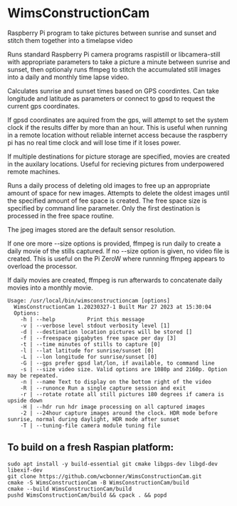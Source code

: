 # WimsConstructionCam
Raspberry Pi program to take pictures between sunrise and sunset and stitch them together into a timelapse video

Runs standard Raspberry Pi camera programs raspistill or libcamera-still with appropriate parameters to take a picture a minute between sunrise and sunset, then optionaly runs ffmpeg to stitch the accumulated still images into a daily and monthly time lapse video.

Calculates sunrise and sunset times based on GPS coordintes. Can take longitude and latitude as parameters or connect to gpsd to request the current gps coordinates. 

If gpsd coordinates are aquired from the gps, will attempt to set the system clock if the results differ by more than an hour. This is useful when running in a remote location without reliable internet access because the raspberry pi has no real time clock and will lose time if it loses power.

If multiple destinations for picture storage are specified, movies are created in the auxilary locations. Useful for recieving pictures from underpowered remote machines.

Runs a daily process of deleting old images to free up an appropriate amount of space for new images. Attempts to delete the oldest images until the specified amount of fee space is created. The free space size is specified by command line parameter. Only the first destination is processed in the free space routine.

The jpeg images stored are the default sensor resolution. 

If one ore more --size options is provided, ffmpeg is run daily to create a daily movie of the stills captured. If no --size option is given, no video file is created. This is useful on the Pi ZeroW where runnning ffmpeg appears to overload the processor.

If daily movies are created, ffmpeg is run afterwards to concatenate daily movies into a monthly movie. 

```
Usage: /usr/local/bin/wimsconstructioncam [options]
  WimsConstructionCam 1.20230327-1 Built Mar 27 2023 at 15:30:04
  Options:
    -h | --help          Print this message
    -v | --verbose level stdout verbosity level [1]
    -d | --destination location pictures will be stored []
    -f | --freespace gigabytes free space per day [3]
    -t | --time minutes of stills to capture [0]
    -l | --lat latitude for sunrise/sunset [0]
    -L | --lon longitude for sunrise/sunset [0]
    -G | --gps prefer gpsd lat/lon, if available, to command line
    -s | --size video size. Valid options are 1080p and 2160p. Option may be repeated.
    -n | --name Text to display on the bottom right of the video
    -R | --runonce Run a single capture session and exit
    -r | --rotate rotate all still pictures 180 degrees if camera is upside down
    -H | --hdr run hdr image processing on all captured images
    -2 | --24hour capture images around the clock. HDR mode before sunrise, normal during daylight, HDR mode after sunset
    -T | --tuning-file camera module tuning file
```

## To build on a fresh Raspian platform:
```
sudo apt install -y build-essential git cmake libgps-dev libgd-dev libexif-dev 
git clone https://github.com/wcbonner/WimsConstructionCam.git
cmake -S WimsConstructionCam -B WimsConstructionCam/build
cmake --build WimsConstructionCam/build
pushd WimsConstructionCam/build && cpack . && popd
```
